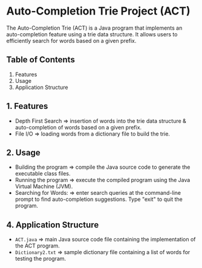   # Auto-Completion Trie Project (ACT)
  
  The Auto-Completion Trie (ACT) is a Java program that implements an auto-completion feature using a trie data structure. It allows users     to efficiently search for words based on a given prefix.
  

  ## Table of Contents

  1. Features
  2. Usage
  3. Application Structure
  

  ## 1. Features
  
  - Depth First Search ⇒ insertion of words into the trie data structure & auto-completion of words based on a given prefix.
  - File I/O ⇒ loading words from a dictionary file to build the trie.
    

  ## 2. Usage
  
  - Building the program ⇒ compile the Java source code to generate the executable class files.
  - Running the program ⇒ execute the compiled program using the Java Virtual Machine (JVM).
  - Searching for Words: ⇒ enter search queries at the command-line prompt to find auto-completion suggestions. Type "exit" to quit the         program.
    

  ## 4. Application Structure
  
  - `ACT.java` ⇒ main Java source code file containing the implementation of the ACT program.
  - `Dictionary2.txt` ⇒ sample dictionary file containing a list of words for testing the program.

